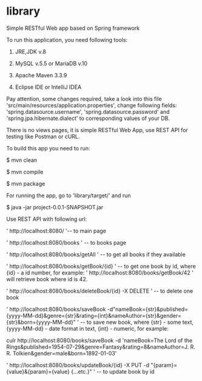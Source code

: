 # library

Simple RESTful Web app based on Spring framework

To run this application, you need following tools:

1) JRE,JDK v.8

2) MySQL v.5.5 or MariaDB v.10
  
3) Apache Maven 3.3.9

4) Eclipse IDE or IntelliJ IDEA

Pay attention, some changes required, take a look into this file 'src/main/resources/application.properties', change following fields: 'spring.datasource.username', 'spring.datasource.password' and 'spring.jpa.hibernate.dialect' to corresponding values of your DB.

There is no views pages, it is simple RESTful Web App, use REST API for testing like Postman or cURL.

To build this app you need to run:

$ mvn clean 

$ mvn compile 

$ mvn package

For running the app, go to 'library/target/' and run

$ java -jar project-0.0.1-SNAPSHOT.jar

Use REST API with following url:

' http://localhost:8080/ '-- to main page

' http://localhost:8080/books ' -- to books page

' http://localhost:8080/books/getAll ' -- to get all books if they available

' http://localhost:8080/books/getBook/{id} ' -- to get one book by id, where {id} - a id number, for example: 
' http://localhost:8080/books/getBook/42 ' will retrieve book where id is 42.

' http://localhost:8080/books/deleteBook/{id} -X DELETE ' -- to delete one book

' http://localhost:8080/books/saveBook -d"nameBook={str}&published={yyyy-MM-dd}&genre={str}&rating={int}&nameAuthor={str}&gender={str}&born={yyyy-MM-dd}" ' -- to save new book, where {str} - some text, {yyyy-MM-dd} - date format in text, {int} - numeric, for example: 

culr http://localhost:8080/books/saveBook -d 'nameBook=The Lord of the Rings&published=1954-07-29&genre=Fantasy&rating=8&nameAuthor=J. R. R. Tolkien&gender=male&born=1892-01-03'

' http://localhost:8080/books/updateBook/{id} -X PUT -d "{param}={value}&{param}={value} {...etc.}" ' -- to update book by id

